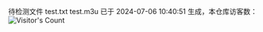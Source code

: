 待检测文件 test.txt test.m3u 已于 2024-07-06 10:40:51 生成，本仓库访客数：![Visitor's Count](https://profile-counter.glitch.me/pxiptv_TV/count.svg)
